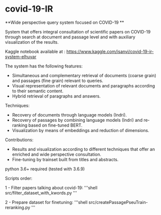 # covid-19-IR

**Wide perspective query system focused on COVID-19
**

System that offers integral consultation of scientific papers on COVID-19 through search at document and passage level and with auxiliary visualization of the results.

Kaggle notebook available at : https://www.kaggle.com/isanvi/covid-19-ir-system-elhuyar


The system has the following features:
* Simultaneous and complementary retrieval of documents (coarse grain) and passages (fine grain) relevant to queries.
* Visual representation of relevant documents and paragraphs according to their semantic content.
* Hybrid retrieval of paragraphs and answers.

Techniques:
* Recovery of documents through language models (Indri).
* Recovery of passages by combining language models (Indri) and re-ranking based on fine-tuned BERT.
* Visualization by means of embeddings and reduction of dimensions.

Contributions:
* Results and visualization according to different techniques that offer an enriched and wide perspective consultation.
* Fine-tuning by trainset built from titles and abstracts.



python 3.6+ required (tested with 3.6.9)

Scripts order:

1 - Filter papers talking about covid-19:
'''shell
src/filter_dataset_with_kwords.py
'''

2 - Prepare dataset for finetuning:
'''shell
src/createPassagePseuTrain-reranking.py
'''


